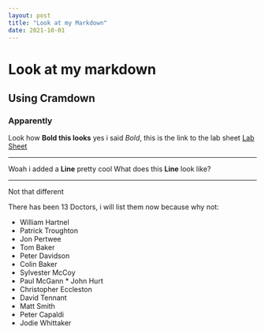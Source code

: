 ```yaml
---
layout: post
title: "Look at my Markdown"
date: 2021-10-01
---
```

# Look at my markdown
## Using Cramdown
### Apparently

Look how **Bold this looks** yes i said *Bold*, this is the link to the lab sheet [Lab Sheet](https://canvas.hw.ac.uk/courses/5395/pages/f28wp-web-programming-material?module_item_id=644006)

* * *
Woah i added a __Line__ pretty cool
What does this **Line** look like?

***
Not that different

There has been 13 Doctors, i will list them now because why not:
* William Hartnel
* Patrick Troughton
* Jon Pertwee
* Tom Baker
* Peter Davidson
* Colin Baker
* Sylvester McCoy
* Paul McGann
      * John Hurt
* Christopher Eccleston
* David Tennant
* Matt Smith
* Peter Capaldi
* Jodie Whittaker
